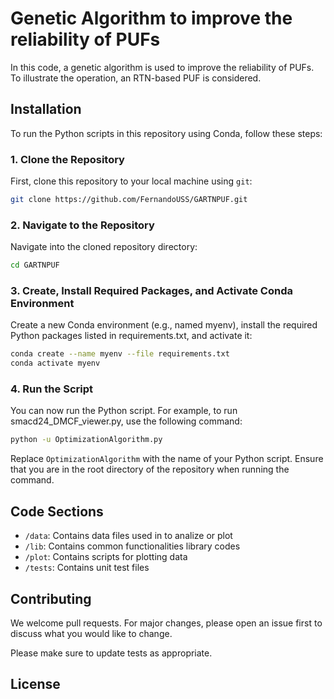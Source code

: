 # Genetic Algorithm to improve the reliability of PUFs 

In this code, a genetic algorithm is used to improve the reliability of PUFs. To illustrate the operation, an RTN-based PUF is considered.

## Installation

To run the Python scripts in this repository using Conda, follow these steps:

### 1. Clone the Repository

First, clone this repository to your local machine using `git`:

```bash
git clone https://github.com/FernandoUSS/GARTNPUF.git
```

### 2. Navigate to the Repository

Navigate into the cloned repository directory:

```bash
cd GARTNPUF
```

### 3. Create, Install Required Packages, and Activate Conda Environment
Create a new Conda environment (e.g., named myenv), install the required Python packages listed in requirements.txt, and activate it:

```bash
conda create --name myenv --file requirements.txt
conda activate myenv
```

### 4. Run the Script
You can now run the Python script. For example, to run smacd24_DMCF_viewer.py, use the following command:

```bash
python -u OptimizationAlgorithm.py
```

Replace `OptimizationAlgorithm` with the name of your Python script. Ensure that you are in the root directory of the repository when running the command.

## Code Sections

- `/data`: Contains data files used in to analize or plot
- `/lib`: Contains common functionalities library codes
- `/plot`: Contains scripts for plotting data
- `/tests`: Contains unit test files

## Contributing

We welcome pull requests. For major changes, please open an issue first to discuss what you would like to change.

Please make sure to update tests as appropriate.

## License
